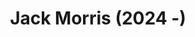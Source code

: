 ---
layout: page
title: Jack Morris (2024 -)
description: Unsupervised Learning, Transformers, Dynamical Systems
img: assets/img/jmorris.jpg
importance: 3
category: Doctoral
---